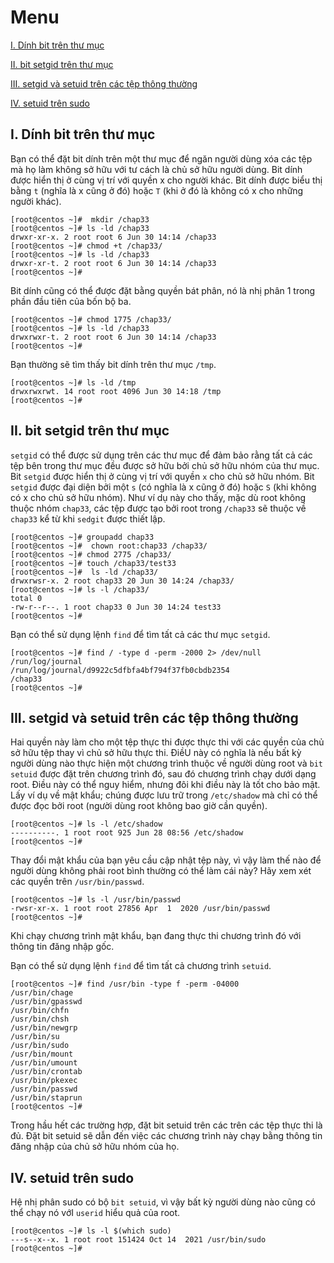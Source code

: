 # Menu
[I. Dính bit trên thư mục](#dinh_bit_tren_thu_muc)

[II. bit setgid trên thư mục](#bit_setgid_tren_thu_muc)

[III. setgid và setuid trên các tệp thông thường](#setgid_va_setuid)

[IV. setuid trên sudo](#setuid_tren_sudo)




## I. Dính bit trên thư mục
Bạn có thể đặt bit dính trên một thư mục để ngăn người dùng xóa các tệp mà họ làm không sở hữu với tư cách là chủ sở hữu người dùng. Bit dính được hiển thị ở cùng vị trí với quyền x cho người khác. Bit dính được biểu thị bằng `t` (nghĩa là x cũng ở đó) hoặc `T` (khi ở đó là không có x cho những người khác).
```
[root@centos ~]#  mkdir /chap33
[root@centos ~]# ls -ld /chap33
drwxr-xr-x. 2 root root 6 Jun 30 14:14 /chap33
[root@centos ~]# chmod +t /chap33/
[root@centos ~]# ls -ld /chap33
drwxr-xr-t. 2 root root 6 Jun 30 14:14 /chap33
[root@centos ~]#
```
Bit dính cũng có thể được đặt bằng quyền bát phân, nó là nhị phân 1 trong phần đầu tiên của bốn bộ ba.
```
[root@centos ~]# chmod 1775 /chap33/
[root@centos ~]# ls -ld /chap33
drwxrwxr-t. 2 root root 6 Jun 30 14:14 /chap33
[root@centos ~]#
```
Bạn thường sẽ tìm thấy bit dính trên thư mục `/tmp`.
```
[root@centos ~]# ls -ld /tmp
drwxrwxrwt. 14 root root 4096 Jun 30 14:18 /tmp
[root@centos ~]#
```

## II. bit setgid trên thư mục
`setgid` có thể được sử dụng trên các thư mục để đảm bảo rằng tất cả các tệp bên trong thư mục đều được sở hữu bởi chủ sở hữu nhóm của thư mục. Bit `setgid` được hiển thị ở cùng vị trí với quyền `x` cho chủ sở hữu nhóm. Bit `setgid` được đại diện bởi một `s` (có nghĩa là x cũng ở đó) hoặc `S` (khi không có x cho chủ sở hữu nhóm). Như ví dụ này cho thấy, mặc dù root không thuộc nhóm `chap33`, các tệp được tạo bởi root trong `/chap33` sẽ thuộc về `chap33` kể từ khi `sedgit` được thiết lập.
```
[root@centos ~]# groupadd chap33
[root@centos ~]#  chown root:chap33 /chap33/
[root@centos ~]# chmod 2775 /chap33/
[root@centos ~]# touch /chap33/test33
[root@centos ~]#  ls -ld /chap33/
drwxrwsr-x. 2 root chap33 20 Jun 30 14:24 /chap33/
[root@centos ~]# ls -l /chap33/
total 0
-rw-r--r--. 1 root chap33 0 Jun 30 14:24 test33
[root@centos ~]#
```

Bạn có thể sử dụng lệnh `find` để tìm tất cả các thư mục `setgid`.
```
[root@centos ~]# find / -type d -perm -2000 2> /dev/null
/run/log/journal
/run/log/journal/d9922c5dfbfa4bf794f37fb0cbdb2354
/chap33
[root@centos ~]#
```

## III. setgid và setuid trên các tệp thông thường
Hai quyền này làm cho một tệp thực thi được thực thi với các quyền của chủ sở hữu tệp thay vì chủ sở hữu thực thi. ĐiềU này có nghĩa là nếu bất kỳ người dùng nào thực hiện một chương trình thuộc về người dùng root và `bit setuid` được đặt trên chương trình đó, sau đó chương trình chạy dưới dạng root. Điều này có thể nguy hiểm, nhưng đôi khi điều này là tốt cho bảo mật. Lấy ví dụ về mật khẩu; chúng được lưu trữ trong `/etc/shadow` mà chỉ có thể được đọc bởi root (người dùng root không bao giờ cần quyền).
```
[root@centos ~]# ls -l /etc/shadow
----------. 1 root root 925 Jun 28 08:56 /etc/shadow
[root@centos ~]#
```
Thay đổi mật khẩu của bạn yêu cầu cập nhật tệp này, vì vậy làm thế nào để người dùng không phải root bình thường có thể làm cái này? Hãy xem xét các quyền trên `/usr/bin/passwd`.
```
[root@centos ~]# ls -l /usr/bin/passwd
-rwsr-xr-x. 1 root root 27856 Apr  1  2020 /usr/bin/passwd
[root@centos ~]#
```
Khi chạy chương trình mật khẩu, bạn đang thực thi chương trình đó với thông tin đăng nhập gốc. 

Bạn có thể sử dụng lệnh `find` để tìm tất cả chương trình `setuid`.
```
[root@centos ~]# find /usr/bin -type f -perm -04000
/usr/bin/chage
/usr/bin/gpasswd
/usr/bin/chfn
/usr/bin/chsh
/usr/bin/newgrp
/usr/bin/su
/usr/bin/sudo
/usr/bin/mount
/usr/bin/umount
/usr/bin/crontab
/usr/bin/pkexec
/usr/bin/passwd
/usr/bin/staprun
[root@centos ~]#
```

Trong hầu hết các trường hợp, đặt bit setuid trên các trên các tệp thực thi là đủ. Đặt bit setuid sẽ dẫn đến việc các chương trình này chạy bằng thông tin đăng nhập của chủ sở hữu nhóm của họ.

## IV. setuid trên sudo
Hệ nhị phân sudo có bộ `bit setuid`, vì vậy bất kỳ người dùng nào cũng có thể chạy nó vớI `userid` hiểu quả của root.
```
[root@centos ~]# ls -l $(which sudo)
---s--x--x. 1 root root 151424 Oct 14  2021 /usr/bin/sudo
[root@centos ~]#
```

































































































